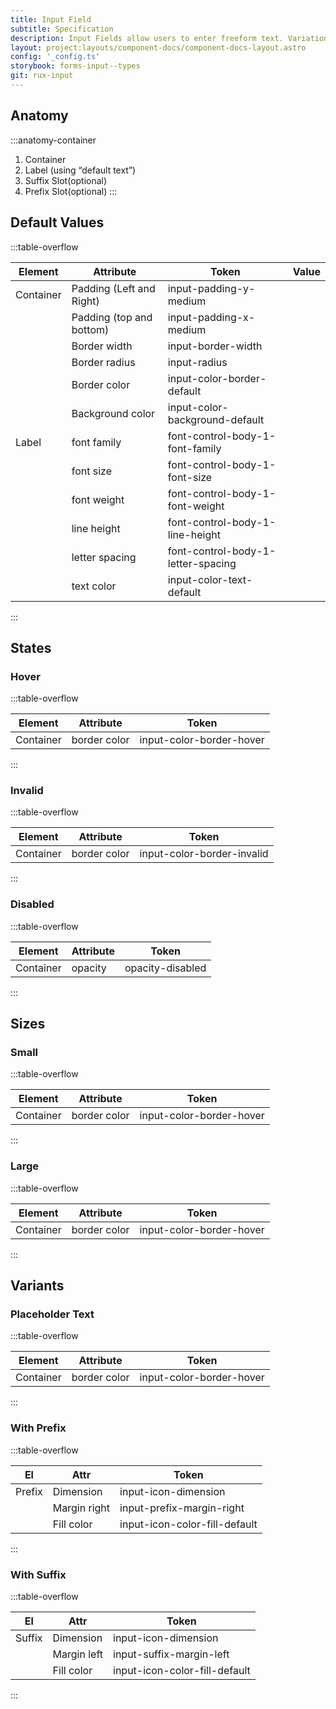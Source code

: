 ```yaml
---
title: Input Field
subtitle: Specification
description: Input Fields allow users to enter freeform text. Variations on this field often provide specific data entry formats such as masked data (e.g. passwords or phone numbers), date and time, and numeric data entry.
layout: project:layouts/component-docs/component-docs-layout.astro
config: '_config.ts'
storybook: forms-input--types
git: rux-input
---
```


## Anatomy
:::anatomy-container

1. Container
2. Label (using “default text”)
3. Suffix Slot(optional)
4. Prefix Slot(optional)
:::

## Default Values

:::table-overflow
<table>
    <thead>
        <tr>
            <th>Element</th>
            <th>Attribute</th>
            <th>Token</th>
            <th>Value</th>
        </tr>
    </thead>
    <tbody>
        <tr>
            <td>Container</td>
            <td>Padding (Left and Right)</td>
            <td>input-padding-y-medium</td>
            <td></td>
        </tr>
        <tr>
            <td></td>
            <td>Padding (top and bottom)</td>
            <td>input-padding-x-medium</td>
            <td></td>
        </tr>
        <tr>
            <td></td>
            <td>Border width</td>
            <td>input-border-width</td>
            <td></td>
        </tr>
        <tr>
            <td></td>
            <td>Border radius</td>
            <td>input-radius</td>
            <td></td>
        </tr>
        <tr>
            <td></td>
            <td>Border color</td>
            <td>input-color-border-default</td>
            <td></td>
        </tr>
        <tr>
            <td></td>
            <td>Background color</td>
            <td>input-color-background-default</td>
            <td></td>
        </tr>
        <tr>
            <td>Label</td>
            <td>font family</td>
            <td>font-control-body-1-font-family</td>
            <td></td>
        </tr>
        <tr>
            <td></td>
            <td>font size</td>
            <td>font-control-body-1-font-size</td>
            <td></td>
        </tr>
        <tr>
            <td></td>
            <td>font weight</td>
            <td>font-control-body-1-font-weight</td>
            <td></td>
        </tr>
        <tr>
            <td></td>
            <td>line height</td>
            <td>font-control-body-1-line-height</td>
            <td></td>
        </tr>
        <tr>
            <td></td>
            <td>letter spacing</td>
            <td>font-control-body-1-letter-spacing</td>
            <td></td>
        </tr>
        <tr>
            <td></td>
            <td>text color</td>
            <td>input-color-text-default</td>
            <td></td>
        </tr>
    </tbody>
</table>
:::

## States

### Hover

:::table-overflow
<table>
    <thead>
        <tr>
            <th>Element</th>
            <th>Attribute</th>
            <th>Token</th>
        </tr>
    </thead>
    <tbody>
        <tr>
            <td>Container</td>
            <td>border color</td>
            <td>input-color-border-hover</td>
        </tr>
    </tbody>
</table>
:::

### Invalid

:::table-overflow
<table>
    <thead>
        <tr>
            <th>Element</th>
            <th>Attribute</th>
            <th>Token</th>
        </tr>
    </thead>
    <tbody>
        <tr>
            <td>Container</td>
            <td>border color</td>
            <td>input-color-border-invalid</td>
        </tr>
    </tbody>
</table>
:::

### Disabled

:::table-overflow
<table>
    <thead>
        <tr>
            <th>Element</th>
            <th>Attribute</th>
            <th>Token</th>
        </tr>
    </thead>
    <tbody>
        <tr>
            <td>Container</td>
            <td>opacity</td>
            <td>opacity-disabled</td>
        </tr>
    </tbody>
</table>
:::

## Sizes

### Small

:::table-overflow
<table>
    <thead>
        <tr>
            <th>Element</th>
            <th>Attribute</th>
            <th>Token</th>
        </tr>
    </thead>
    <tbody>
        <tr>
            <td>Container</td>
            <td>border color</td>
            <td>input-color-border-hover</td>
        </tr>
    </tbody>
</table>
:::

### Large

:::table-overflow
<table>
    <thead>
        <tr>
            <th>Element</th>
            <th>Attribute</th>
            <th>Token</th>
        </tr>
    </thead>
    <tbody>
        <tr>
            <td>Container</td>
            <td>border color</td>
            <td>input-color-border-hover</td>
        </tr>
    </tbody>
</table>
:::

## Variants

### Placeholder Text

:::table-overflow
<table>
    <thead>
        <tr>
            <th>Element</th>
            <th>Attribute</th>
            <th>Token</th>
        </tr>
    </thead>
    <tbody>
        <tr>
            <td>Container</td>
            <td>border color</td>
            <td>input-color-border-hover</td>
        </tr>
    </tbody>
</table>
:::

### With Prefix

:::table-overflow
<table>
    <thead>
        <tr>
            <th>El</th>
            <th>Attr</th>
            <th>Token</th>
        </tr>
    </thead>
    <tbody>
        <tr>
            <td>Prefix</td>
            <td>Dimension</td>
            <td>input-icon-dimension</td>
        </tr>
        <tr>
            <td></td>
            <td>Margin right</td>
            <td>input-prefix-margin-right</td>
        </tr>
        <tr>
            <td></td>
            <td>Fill color</td>
            <td>input-icon-color-fill-default</td>
        </tr>
    </tbody>
</table>
:::

### With Suffix

:::table-overflow
<table>
    <thead>
        <tr>
            <th>El</th>
            <th>Attr</th>
            <th>Token</th>
        </tr>
    </thead>
    <tbody>
        <tr>
            <td>Suffix</td>
            <td>Dimension</td>
            <td>input-icon-dimension</td>
        </tr>
        <tr>
            <td></td>
            <td>Margin left</td>
            <td>input-suffix-margin-left</td>
        </tr>
        <tr>
            <td></td>
            <td>Fill color</td>
            <td>input-icon-color-fill-default</td>
        </tr>
    </tbody>
</table>
:::